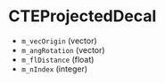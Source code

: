 # CTEProjectedDecal

* `m_vecOrigin` (vector)
* `m_angRotation` (vector)
* `m_flDistance` (float)
* `m_nIndex` (integer)